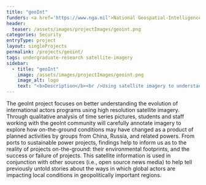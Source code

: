 ```yaml
---
title: "geoInt"
funders: <a href='https://www.nga.mil'>National Geospatial-Intelligence Agency</a><br />
header:
  teaser: /assets/images/projectImages/geoint.png
categories: Security
entryType: project
layout: singleProjects
permalink: /projects/geoint/
tags: undergraduate-research satellite-imagery
sidebar:
  - title: "geoInt"
    image: /assets/images/projectImages/geoint.png
    image_alt: logo
    text: "<b>Description</b><br />Using satellite imagery to understand geopolitical shifts caused by international actors.<br /><b>Timeline:</b><br />Spring 2019 to Present<br /><b>People:</b><br /><a href='/people/danrunfolafall2017'>Dan Runfola</a><br /><a href='/people/robertmartyfall2017'>Robert Marty</a><br /><a href='/people/matthewcrittendenfall2018'>Matthew Crittenden</a><br /><a href='/people/celiametzgerspring2019'>Celia Metzger</a><br /><a href='/people/katemunkacsyspring2019'>Kate Munkacsy</a><br /><a href='/people/monicasandufall2019'>Monica Sandu</a><br /><a href='/people/emilymaisonfall2019'>Emily Maison</a><br /><a href='/people/monicaaliceafall2019'>Monica Alicea</a><br /><a href='/people/williamwestonspring2020'>William Weston</a><br /><a href='/people/carolinemorinspring2020'>Caroline Morin</a><br /><a href='/people/erinhorriganspring2020'>Erin Horrigan</a><br /><a href='/people/remingtonfritzspring2020'>Remington Fritz</a><br /><a href='/people/mayadeutchmanspring2020'>Maya Deutchman</a><br /><a href='/people/garrisongoetschspring2020'>Garrison Goetsch</a><br /><a href='/people/colespillerspring2020'>Cole Spiller</a><br /><a href='/people/katerinaviyellafall2020'>Katerina Viyella</a><br /><a href='/people/ameliagrossmanfall2020'>Amelia Grossman</a><br /><a href='/people/rachellifall2020'>Rachel Li</a><br /><a href='/people/yiwensunfall2020'>Yiwen Sun(Wendy)</a><br /><a href='/people/landonclimefall2020'>Landon Clime</a><br /><a href='/people/ashasilvafall2020'>Asha Silva</a><br /><a href='/people/kaitlynwilsonfall2020'>Kaitlyn Wilson</a><br /><a href='/people/taramclaughlinfall2020'>Tara McLaughlin </a><br />"
---
```

The geoInt project focuses on better understanding the evolution of international actors programs using high resolution satellite imagery.  Through qualitative analysis of time series pictures, students and staff working with the geoInt community will carefully annotate imagery to explore how on-the-ground conditions may have changed as a product of planned activities by groups from China, Russia, and related powers.  From ports to sustainable power projects, findings help to inform us as to the reality of projects on-the-ground: their environmental footprints, and the success or failure of projects.  This satellite information is used in conjunction with other sources (i.e., open source news media) to help tell previously untold stories about the ways in which global actors are impacting local conditions in geopolitically important regions.